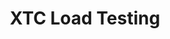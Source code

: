 ---
title: "XTC Load Testing"

weight: 220
type: docs

description: >
  All about performance testing with XTC.
--- 